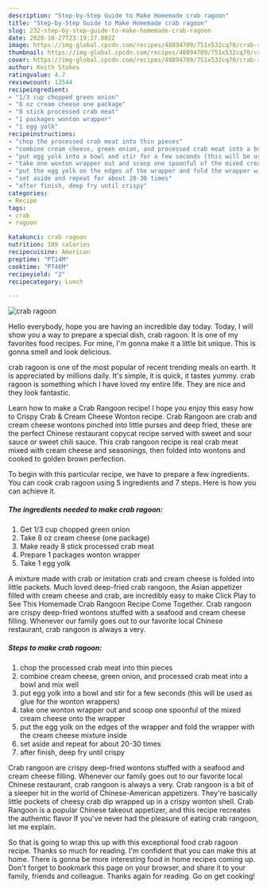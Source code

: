 ```yaml
---
description: "Step-by-Step Guide to Make Homemade crab ragoon"
title: "Step-by-Step Guide to Make Homemade crab ragoon"
slug: 232-step-by-step-guide-to-make-homemade-crab-ragoon
date: 2020-10-27T23:19:27.002Z
image: https://img-global.cpcdn.com/recipes/48894709/751x532cq70/crab-ragoon-recipe-main-photo.jpg
thumbnail: https://img-global.cpcdn.com/recipes/48894709/751x532cq70/crab-ragoon-recipe-main-photo.jpg
cover: https://img-global.cpcdn.com/recipes/48894709/751x532cq70/crab-ragoon-recipe-main-photo.jpg
author: Keith Stokes
ratingvalue: 4.7
reviewcount: 13544
recipeingredient:
- "1/3 cup chopped green onion"
- "8 oz cream cheese one package"
- "8 stick processed crab meat"
- "1 packages wonton wrapper"
- "1 egg yolk"
recipeinstructions:
- "chop the processed crab meat into thin pieces"
- "combine cream cheese, green onion, and processed crab meat into a bowl and mix well"
- "put egg yolk into a bowl and stir for a few seconds (this will be used as glue for the wonton wrappers)"
- "take one wonton wrapper out and scoop one spoonful of the mixed cream cheese onto the wrapper"
- "put the egg yolk on the edges of the wrapper and fold the wrapper with the cream cheese mixture inside"
- "set aside and repeat for about 20-30 times"
- "after finish, deep fry until crispy"
categories:
- Recipe
tags:
- crab
- ragoon

katakunci: crab ragoon 
nutrition: 109 calories
recipecuisine: American
preptime: "PT14M"
cooktime: "PT46M"
recipeyield: "2"
recipecategory: Lunch

---
```



![crab ragoon](https://img-global.cpcdn.com/recipes/48894709/751x532cq70/crab-ragoon-recipe-main-photo.jpg)

Hello everybody, hope you are having an incredible day today. Today, I will show you a way to prepare a special dish, crab ragoon. It is one of my favorites food recipes. For mine, I'm gonna make it a little bit unique. This is gonna smell and look delicious.

crab ragoon is one of the most popular of recent trending meals on earth. It is appreciated by millions daily. It's simple, it is quick, it tastes yummy. crab ragoon is something which I have loved my entire life. They are nice and they look fantastic.

Learn how to make a Crab Rangoon recipe! I hope you enjoy this easy how to Crispy Crab &amp; Cream Cheese Wonton recipe. Crab Rangoon are crab and cream cheese wontons pinched into little purses and deep fried, these are the perfect Chinese restaurant copycat recipe served with sweet and sour sauce or sweet chili sauce. This crab rangoon recipe is real crab meat mixed with cream cheese and seasonings, then folded into wontons and cooked to golden brown perfection.


To begin with this particular recipe, we have to prepare a few ingredients. You can cook crab ragoon using 5 ingredients and 7 steps. Here is how you can achieve it.

<!--inarticleads1-->

##### The ingredients needed to make crab ragoon:

1. Get 1/3 cup chopped green onion
1. Take 8 oz cream cheese (one package)
1. Make ready 8 stick processed crab meat
1. Prepare 1 packages wonton wrapper
1. Take 1 egg yolk


A mixture made with crab or imitation crab and cream cheese is folded into little packets. Much loved deep-fried crab rangoon, the Asian appetizer filled with cream cheese and crab, are incredibly easy to make Click Play to See This Homemade Crab Rangoon Recipe Come Together. Crab rangoon are crispy deep-fried wontons stuffed with a seafood and cream cheese filling. Whenever our family goes out to our favorite local Chinese restaurant, crab rangoon is always a very. 

<!--inarticleads2-->

##### Steps to make crab ragoon:

1. chop the processed crab meat into thin pieces
1. combine cream cheese, green onion, and processed crab meat into a bowl and mix well
1. put egg yolk into a bowl and stir for a few seconds (this will be used as glue for the wonton wrappers)
1. take one wonton wrapper out and scoop one spoonful of the mixed cream cheese onto the wrapper
1. put the egg yolk on the edges of the wrapper and fold the wrapper with the cream cheese mixture inside
1. set aside and repeat for about 20-30 times
1. after finish, deep fry until crispy


Crab rangoon are crispy deep-fried wontons stuffed with a seafood and cream cheese filling. Whenever our family goes out to our favorite local Chinese restaurant, crab rangoon is always a very. Crab rangoon is a bit of a sleeper hit in the world of Chinese-American appetizers. They&#39;re basically little pockets of cheesy crab dip wrapped up in a crispy wonton shell. Crab Rangoon is a popular Chinese takeout appetizer, and this recipe recreates the authentic flavor If you&#39;ve never had the pleasure of eating crab rangoon, let me explain. 

So that is going to wrap this up with this exceptional food crab ragoon recipe. Thanks so much for reading. I'm confident that you can make this at home. There is gonna be more interesting food in home recipes coming up. Don't forget to bookmark this page on your browser, and share it to your family, friends and colleague. Thanks again for reading. Go on get cooking!
